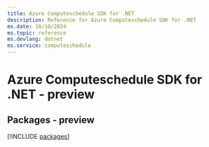 ```yaml
---
title: Azure Computeschedule SDK for .NET
description: Reference for Azure Computeschedule SDK for .NET
ms.date: 10/10/2024
ms.topic: reference
ms.devlang: dotnet
ms.service: computeschedule
---
```

# Azure Computeschedule SDK for .NET - preview
## Packages - preview
[!INCLUDE [packages](computeschedule-index.md)]